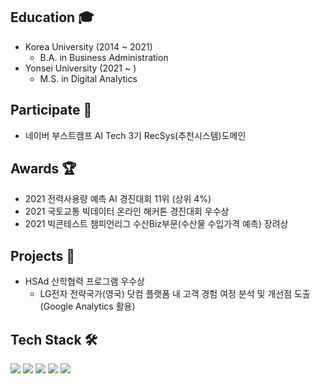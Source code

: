 ## Education 🎓  
- Korea University (2014 ~ 2021)  
  - B.A. in Business Administration  
- Yonsei University (2021 ~ )  
  - M.S. in Digital Analytics    
## Participate 🙋
- 네이버 부스트캠프 AI Tech 3기 RecSys(추천시스템)도메인
## Awards 🏆  
- 2021 전력사용량 예측 AI 경진대회 11위 (상위 4%)  
- 2021 국토교통 빅데이터 온라인 해커톤 경진대회 우수상
- 2021 빅콘테스트 챔피언리그 수산Biz부문(수산물 수입가격 예측) 장려상
## Projects 💼
- HSAd 산학협력 프로그램 우수상
  - LG전자 전략국가(영국) 닷컴 플랫폼 내 고객 경험 여정 분석 및 개선점 도출(Google Analytics 활용)
## Tech Stack 🛠️
<img src="https://img.shields.io/badge/Python-3766AB?style=flat-square&logo=Python&logoColor=white"/></a> 
<img src="https://img.shields.io/badge/R-276DC3?style=flat-square&logo=R&logoColor=white"/></a> 
<img src="https://img.shields.io/badge/Pytorch-EE4C2C?style=flat-square&logo=Pytorch&logoColor=white"/></a> 
<img src="https://img.shields.io/badge/TensorFlow-FF6F00?style=flat-square&logo=TensorFlow&logoColor=white"/></a> 
<img src="https://img.shields.io/badge/Keras-D00000?style=flat-square&logo=Keras&logoColor=white"/></a> 
